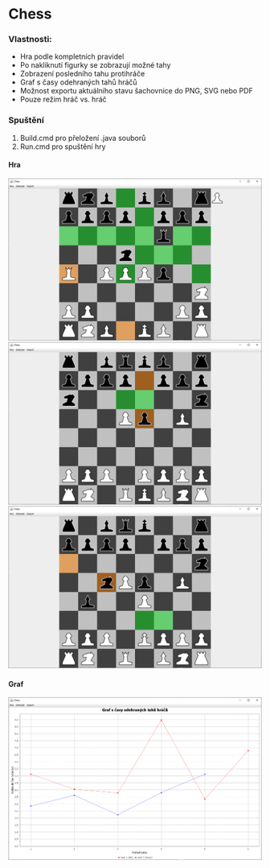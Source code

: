 # Chess

### Vlastnosti:
* Hra podle kompletních pravidel
* Po nakliknutí figurky se zobrazují možné tahy
* Zobrazení posledního tahu protihráče
* Graf s časy odehraných tahů hráčů
* Možnost exportu aktuálního stavu šachovnice do PNG, SVG nebo PDF
* Pouze režim hráč vs. hráč

### Spuštění
1. Build.cmd pro přeložení .java souborů
2. Run.cmd pro spuštění hry

#### Hra
![Alt text](screenshots/board_01.PNG?raw=true "board_01")
![Alt text](screenshots/board_02.PNG?raw=true "board_02")
![Alt text](screenshots/board_03.PNG?raw=true "board_03")
#### Graf
![Alt text](screenshots/chart.PNG?raw=true "chart.PNG")
